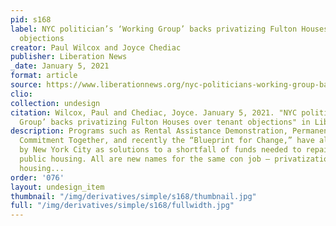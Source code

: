 ```yaml
---
pid: s168
label: NYC politician’s ‘Working Group’ backs privatizing Fulton Houses over tenant
  objections
creator: Paul Wilcox and Joyce Chediac
publisher: Liberation News
_date: January 5, 2021
format: article
source: https://www.liberationnews.org/nyc-politicians-working-group-backs-privatizing-fulton-houses-over-tenant-objections/
clio:
collection: undesign
citation: Wilcox, Paul and Chediac, Joyce. January 5, 2021. "NYC politician’s ‘Working
  Group’ backs privatizing Fulton Houses over tenant objections" in Liberation News.
description: Programs such as Rental Assistance Demonstration, Permanent Affordability
  Commitment Together, and recently the “Blueprint for Change,” have all been presented
  by New York City as solutions to a shortfall of funds needed to repair and maintain
  public housing. All are new names for the same con job — privatization of public
  housing...
order: '076'
layout: undesign_item
thumbnail: "/img/derivatives/simple/s168/thumbnail.jpg"
full: "/img/derivatives/simple/s168/fullwidth.jpg"
---
```

